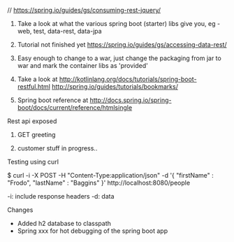 // https://spring.io/guides/gs/consuming-rest-jquery/

1) Take a look at what the various spring boot (starter) libs give you, eg - web, test, data-rest, data-jpa

2) Tutorial not finished yet
https://spring.io/guides/gs/accessing-data-rest/

3) Easy enough to change to a war, just change the packaging from jar to war and mark the container libs as 'provided'

4) Take a look at 
http://kotlinlang.org/docs/tutorials/spring-boot-restful.html
http://spring.io/guides/tutorials/bookmarks/

5) Spring boot reference at http://docs.spring.io/spring-boot/docs/current/reference/htmlsingle

Rest api exposed

1) GET greeting

2) customer stuff in progress..

Testing using curl

$ curl -i -X POST -H "Content-Type:application/json" -d '{  "firstName" : "Frodo",  "lastName" : "Baggins" }' http://localhost:8080/people

-i: include response headers
-d: data


Changes

* Added h2 database to classpath
* Spring xxx for hot debugging of the spring boot app

